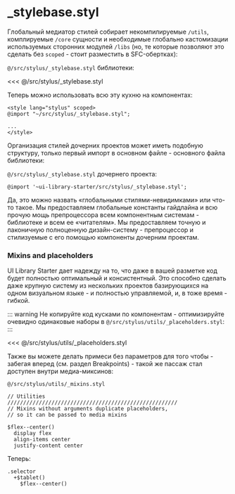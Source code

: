 # _stylebase.styl

Глобальный медиатор стилей собирает некомпилируемые <code>/utils</code>, комплируемые <code>/core</code> сущности и необходимые глобально кастомизации используемых сторонних модулей <code>/libs</code> (но, те которые позволяют это сделать без <code>scoped</code> - стоит разместить в SFC-обертках):

<code>@/src/stylus/_stylebase.styl</code> библиотеки:

<<< @/src/stylus/_stylebase.styl 

Теперь можно использовать всю эту кухню на компонентах:

```vue
<style lang="stylus" scoped>
@import "~/src/stylus/_stylebase.styl";

...
</style>
```

Организация стилей дочерних проектов может иметь подобную структуру, только первый импорт в основном файле - основного файла библиотеки:

<code>@/src/stylus/_stylebase.styl</code> дочернего проекта:

```stylus
@import '~ui-library-starter/src/stylus/_stylebase.styl';
```

Да, это можно назвать «глобальными стилями-невидимками» или что-то такое. Мы предоставляем глобальные константы гайдлайна и всю прочую мощь препроцессора всем компонентным системам - библиотеке и всем ее «читателям». Мы предоставляем точную и лаконичную полноценную дизайн-систему - препроцессор и стилизуемые с его помощью компоненты дочерним проектам.

### Mixins and placeholders

UI Library Starter дает надежду на то, что даже в вашей разметке код будет полностью оптимальный и консистентный. Это способно сделать даже крупную систему из нескольких проектов базирующихся на одном визуальном языке - и полностью управляемой, и, в тоже время - гибкой.

::: warning
Не копируйте код кусками по компонентам - оптимизируйте очевидно одинаковые наборы в <code>@/src/stylus/utils/_placeholders.styl</code>:
:::

<<< @/src/stylus/utils/_placeholders.styl

Также вы можете делать примеси без параметров для того чтобы - забегая вперед (см. раздел Breakpoints) - такой же пассаж стал доступен внутри медиа-миксинов:

<code>@/src/stylus/utils/_mixins.styl</code>

```stylus
// Utilities
//////////////////////////////////////////////////////
// Mixins without arguments duplicate placeholders,
// so it can be passed to media mixins

$flex--center()
  display flex
  align-items center
  justify-content center
```

Теперь:

```stylus
.selector
  +$tablet()
    $flex--center()
```
